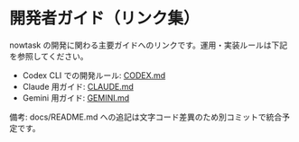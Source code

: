 # 開発者ガイド（リンク集）

nowtask の開発に関わる主要ガイドへのリンクです。運用・実装ルールは下記を参照してください。

- Codex CLI での開発ルール: [CODEX.md](../CODEX.md)
- Claude 用ガイド: [CLAUDE.md](../CLAUDE.md)
- Gemini 用ガイド: [GEMINI.md](../GEMINI.md)

備考: docs/README.md への追記は文字コード差異のため別コミットで統合予定です。
